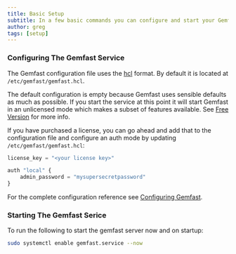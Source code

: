 ```yaml
---
title: Basic Setup
subtitle: In a few basic commands you can configure and start your Gemfast server. For more details see the configuration reference.
author: greg
tags: [setup]
---
```


### Configuring The Gemfast Service

The Gemfast configuration file uses the [hcl](https://github.com/hashicorp/hcl) format. By default it is located at `/etc/gemfast/gemfast.hcl`.

The default configuration is empty because Gemfast uses sensible defaults as much as possible. If you start the service at this point it will start Gemfast in an unlicensed mode which makes a subset of features available. See [Free Version]() for more info.

If you have purchased a license, you can go ahead and add that to the configuration file and configure an auth mode by updating `/etc/gemfast/gemfast.hcl`:

```terraform
license_key = "<your license key>"

auth "local" {
    admin_password = "mysupersecretpassword"
}
```

For the complete configuration reference see [Configuring Gemfast]().

### Starting The Gemfast Serice

To run the following to start the gemfast server now and on startup:

```bash
sudo systemctl enable gemfast.service --now
```